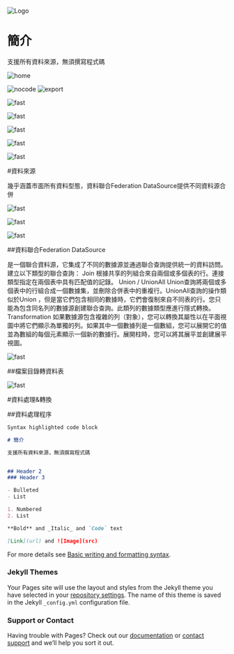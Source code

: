 ![Logo](/Images/image001.jpg)

# 簡介

支援所有資料來源，無須撰寫程式碼

![home](/Images/image007.jpg)

![nocode](/Images/image002.png)
![export](/Images/image008.png)

![fast](/Images/image009.png)

![fast](/Images/image010.png)

![fast](/Images/image011.png)

![fast](/Images/image012.png)

![fast](/Images/image013.png)

#資料來源

幾乎涵蓋市面所有資料型態，資料聯合Federation DataSource提供不同資料源合併

![fast](/Images/image014.jpg)

![fast](/Images/image015.jpg)

![fast](/Images/image016.jpg)

##資料聯合Federation DataSource

是一個聯合資料源，它集成了不同的數據源並通過聯合查詢提供統一的資料訪問。
建立以下類型的聯合查詢：
Join
根據共享的列組合來自兩個或多個表的行。連接類型指定在兩個表中具有匹配值的記錄。
Union / UnionAll
Union查詢將兩個或多個表中的行組合成一個數據集，並刪除合併表中的重複行。UnionAll查詢的操作類似於Union ，但是當它們包含相同的數據時，它們會復制來自不同表的行。您只能為包含同名列的數據源創建聯合查詢。此類列的數據類型應進行隱式轉換。
Transformation
如果數據源包含複雜的列（對象），您可以轉換其屬性以在平面視圖中將它們顯示為單獨的列。如果其中一個數據列是一個數組，您可以展開它的值並為數組的每個元素顯示一個新的數據行。展開柱時，您可以將其展平並創建展平視圖。

![fast](/Images/image017.jpg)

##檔案目錄轉資料表

![fast](/Images/image018.jpg)

#資料處理&轉換

##資料處理程序


```markdown
Syntax highlighted code block

# 簡介

支援所有資料來源，無須撰寫程式碼


## Header 2
### Header 3

- Bulleted
- List

1. Numbered
2. List

**Bold** and _Italic_ and `Code` text

[Link](url) and ![Image](src)
```

For more details see [Basic writing and formatting syntax](https://docs.github.com/en/github/writing-on-github/getting-started-with-writing-and-formatting-on-github/basic-writing-and-formatting-syntax).

### Jekyll Themes

Your Pages site will use the layout and styles from the Jekyll theme you have selected in your [repository settings](https://github.com/Gamma168/LonGreat-ML.NET/settings/pages). The name of this theme is saved in the Jekyll `_config.yml` configuration file.

### Support or Contact

Having trouble with Pages? Check out our [documentation](https://docs.github.com/categories/github-pages-basics/) or [contact support](https://support.github.com/contact) and we’ll help you sort it out.
